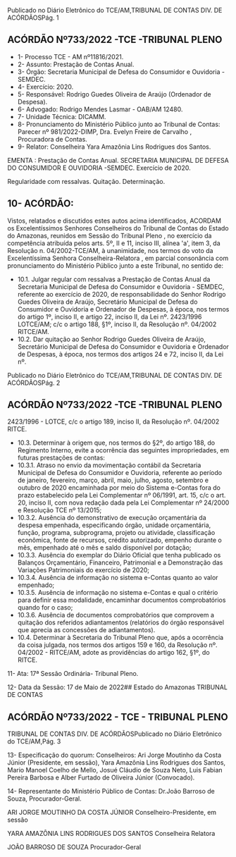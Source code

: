 Publicado  no  Diário  Eletrônico do TCE/AM,TRIBUNAL DE CONTAS DIV. DE ACÓRDÃOSPág. 1

## ACÓRDÃO Nº733/2022 -TCE -TRIBUNAL PLENO

- 1- Processo TCE - AM nº11816/2021.
- 2- Assunto: Prestação de Contas Anual.
- 3- Órgão: Secretaria Municipal de Defesa do Consumidor e Ouvidoria - SEMDEC.
- 4- Exercício: 2020.
- 5- Responsável: Rodrigo Guedes Oliveira de Araújo (Ordenador de Despesa).
- 6- Advogado: Rodrigo Mendes Lasmar - OAB/AM 12480.
- 7- Unidade Técnica: DICAMM.
- 8- Pronunciamento  do  Ministério  Público  junto  ao  Tribunal  de  Contas: Parecer  nº 981/2022-DIMP, Dra. Evelyn Freire de Carvalho , Procuradora de Contas.
- 9- Relator: Conselheira Yara Amazônia Lins Rodrigues dos Santos.

EMENTA : Prestação de Contas Anual. SECRETARIA MUNICIPAL DE DEFESA DO CONSUMIDOR E OUVIDORIA -SEMDEC. Exercício de 2020.

Regularidade com ressalvas. Quitação. Determinação.

## 10-  ACÓRDÃO:

Vistos, relatados e discutidos estes autos acima identificados, ACORDAM os Excelentíssimos Senhores Conselheiros do Tribunal de Contas do Estado do Amazonas, reunidos em Sessão do Tribunal Pleno , no exercício da competência atribuída pelos arts. 5º, II e 11, inciso III, alínea 'a', item 3, da Resolução n. 04/2002-TCE/AM, à unanimidade, nos  termos  do  voto  da  Excelentíssima  Senhora  Conselheira-Relatora , em  parcial consonância com pronunciamento do Ministério Público junto a este Tribunal, no sentido de:

- 10.1. Julgar regular com  ressalvas a Prestação de Contas Anual da Secretaria Municipal de Defesa do Consumidor e Ouvidoria - SEMDEC, referente ao exercício de 2020, de responsabilidade do Senhor Rodrigo Guedes Oliveira de Araújo, Secretário Municipal de Defesa do Consumidor e Ouvidoria e Ordenador de Despesas, à época, nos termos do  artigo  1º,  inciso  II,  e  artigo  22,  inciso  II,  da  Lei  nº.  2423/1996  LOTCE/AM; c/c o artigo 188, §1º, inciso II, da Resolução nº. 04/2002  RITCE/AM.
- 10.2. Dar quitação ao Senhor Rodrigo Guedes Oliveira de Araújo, Secretário Municipal de Defesa  do Consumidor  e  Ouvidoria e Ordenador  de Despesas, à época, nos termos dos artigos 24 e 72, inciso II, da Lei nº.

Publicado  no  Diário  Eletrônico do TCE/AM,TRIBUNAL DE CONTAS DIV. DE ACÓRDÃOSPág. 2

## ACÓRDÃO Nº733/2022 -TCE -TRIBUNAL PLENO

2423/1996 - LOTCE, c/c o artigo 189, inciso II, da Resolução nº. 04/2002 RITCE.

- 10.3. Determinar à  origem que,  nos  termos  do  §2º,  do  artigo  188,  do Regimento Interno, evite a ocorrência das seguintes impropriedades, em futuras prestações de contas:
- 10.3.1. Atraso no envio da movimentação contábil da Secretaria Municipal de Defesa do Consumidor e Ouvidoria, referente ao  período  de  janeiro,  fevereiro,  março,  abril,  maio,  julho, agosto, setembro e outubro de 2020 encaminhada por meio do  Sistema  e-Contas  fora  do  prazo  estabelecido  pela  Lei Complementar  nº  06/1991,  art.  15,  c/c  o  art.  20,  inciso  II, com nova redação dada pela Lei Complementar nº 24/2000 e Resolução TCE nº 13/2015;
- 10.3.2. Ausência do demonstrativo de execução orçamentária da despesa empenhada, especificando órgão, unidade orçamentária,  função,  programa,  subprograma,  projeto  ou atividade, classificação econômica, fonte de recursos, crédito autorizado, empenho durante o mês, empenhado até o mês e saldo disponível por dotação;
- 10.3.3. Ausência do exemplar do Diário Oficial que tenha publicado os Balanços Orçamentário, Financeiro, Patrimonial  e  a  Demonstração  das  Variações  Patrimoniais do exercício de 2020;
- 10.3.4. Ausência  de  informação  no  sistema  e-Contas  quanto  ao valor empenhado;
- 10.3.5. Ausência  de  informação  no  sistema  e-Contas  e  qual  o critério para definir essa modalidade, encaminhar documentos comprobatórios quando for o caso;
- 10.3.6. Ausência de documentos comprobatórios que comprovem a quitação dos referidos adiantamentos (relatórios do órgão responsável que aprecia as concessões de adiantamentos).
- 10.4. Determinar à  Secretaria do Tribunal Pleno que, após a ocorrência da coisa  julgada,  nos  termos  dos  artigos  159  e  160,  da  Resolução  nº. 04/2002  -  RITCE/AM,  adote  as  providências  do  artigo  162, §1º, do RITCE.

11-  Ata: 17ª Sessão Ordinária- Tribunal Pleno.

12-  Data da Sessão: 17 de Maio de 2022## Estado do Amazonas TRIBUNAL DE CONTAS

## ACÓRDÃO Nº733/2022 - TCE - TRIBUNAL PLENO

TRIBUNAL DE CONTAS DIV. DE ACÓRDÃOSPublicado  no  Diário  Eletrônico do TCE/AM,Pág. 3

13-  Especificação  do  quorum: Conselheiros:  Ari  Jorge  Moutinho  da  Costa  Júnior (Presidente,  em  sessão),  Yara  Amazônia  Lins  Rodrigues  dos  Santos,  Mario  Manoel Coelho de Mello, Josué Cláudio de Souza Neto, Luis Fabian Pereira Barbosa e Alber Furtado de Oliveira Júnior (Convocado).

14-  Representante  do  Ministério  Público  de  Contas: Dr.João  Barroso  de  Souza, Procurador-Geral.

ARI JORGE MOUTINHO DA COSTA JÚNIOR Conselheiro-Presidente, em sessão

YARA AMAZÔNIA LINS RODRIGUES DOS SANTOS Conselheira Relatora

JOÃO BARROSO DE SOUZA Procurador-Geral